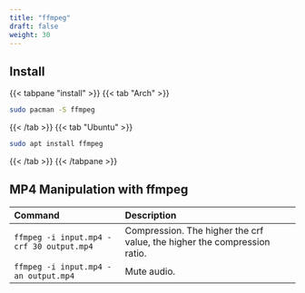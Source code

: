 ```yaml
---
title: "ffmpeg"
draft: false
weight: 30
---
```

## Install

{{< tabpane "install" >}}
{{< tab "Arch" >}}

```sh
sudo pacman -S ffmpeg
```

{{< /tab >}}
{{< tab "Ubuntu" >}}

```sh
sudo apt install ffmpeg
```

{{< /tab >}}
{{< /tabpane >}}

## MP4 Manipulation with ffmpeg

|Command|Description|
|:------|:----------|
|`ffmpeg -i input.mp4 -crf 30 output.mp4`|Compression. The higher the crf value, the higher the compression ratio.|
|`ffmpeg -i input.mp4 -an output.mp4`|Mute audio.|
